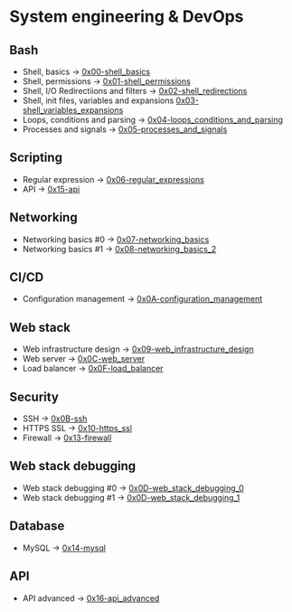 # System engineering & DevOps

## Bash
* Shell, basics -> [0x00-shell_basics](./0x00-shell_basics)
* Shell, permissions -> [0x01-shell_permissions](./0x01-shell_permissions)
* Shell, I/O Redirectiions and filters -> [0x02-shell_redirections](./0x02-shell_redirections)
* Shell, init files, variables and expansions [0x03-shell_variables_expansions](./0x03-shell_variables_expansions)
* Loops, conditions and parsing -> [0x04-loops_conditions_and_parsing](./0x04-loops_conditions_and_parsing)
* Processes and signals -> [0x05-processes_and_signals](./0x05-processes_and_signals)

## Scripting
* Regular expression -> [0x06-regular_expressions](./0x06-regular_expressions)
* API -> [0x15-api](./0x15-api)

## Networking
* Networking basics #0 -> [0x07-networking_basics](./0x07-networking_basics)
* Networking basics #1 -> [0x08-networking_basics_2](./0x08-networking_basics_2)

## CI/CD
* Configuration management -> [0x0A-configuration_management](./0x0A-configuration_management)

## Web stack
* Web infrastructure design -> [0x09-web_infrastructure_design](./0x09-web_infrastructure_design)
* Web server -> [0x0C-web_server](./0x0C-web_server)
* Load balancer -> [0x0F-load_balancer](./0x0F-load_balancer)

## Security
* SSH -> [0x0B-ssh](./0x0B-ssh)
* HTTPS SSL -> [0x10-https_ssl](./0x10-https_ssl)
* Firewall -> [0x13-firewall](./0x13-firewall)

## Web stack debugging
* Web stack debugging #0 -> [0x0D-web_stack_debugging_0](./0x0D-web_stack_debugging_0)
* Web stack debugging #1 -> [0x0D-web_stack_debugging_1](./0x0D-web_stack_debugging_1)

## Database
* MySQL -> [0x14-mysql](./0x14-mysql)

## API
* API advanced -> [0x16-api_advanced](./0x16-api_advanced)

